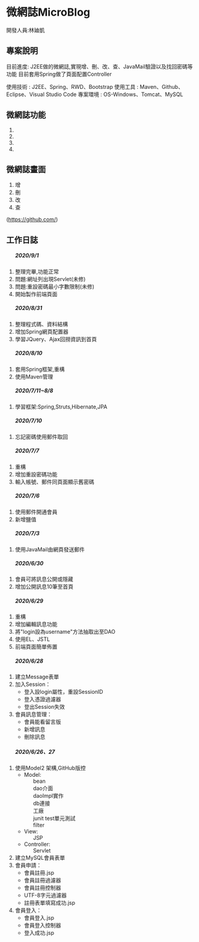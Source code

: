 # 微網誌MicroBlog 

開發人員:林廸凱

## 專案說明 ##
目前進度:
J2EE做的微網誌,實現增、刪、改、查、JavaMail驗證以及找回密碼等功能
目前套用Spring做了頁面配置Controller 

使用技術 :
J2EE、Spring、RWD、Bootstrap
使用工具 : 
Maven、Github、Eclipse、Visual Studio Code
專案環境 : 
OS-Windows、Tomcat、MySQL


## 微網誌功能 ##
1.	
2.	
3.	
4.
## 微網誌畫面 ##

1.	增
2.	刪
3.	改
4.	查

(https://github.com/)


## 工作日誌 ##


<ol><h5>2020/9/1</h5>
	<li>整理完畢,功能正常</li>
	<li>問題:網址列出現Servlet(未修)</li>
	<li>問題:重設密碼最小字數限制(未修)</li>
	<li>開始製作前端頁面</li>
</ol>
<ol><h5>2020/8/31</h5>
	<li>整理程式碼、資料結構</li>
	<li>增加Spring網頁配置器</li>
	<li>學習JQuery、Ajax回撈資訊到首頁</li>
</ol>
<ol><h5>2020/8/10</h5>
		<li>套用Spring框架,重構</li>
		<li>使用Maven管理</li>
	</ol>
	<ol><h5>2020/7/11~8/8</h5>
		<li>學習框架:Spring,Struts,Hibernate,JPA</li>
	</ol>
	<ol><h5>2020/7/10</h5>
		<li>忘記密碼使用郵件取回</li>
	</ol>
	<ol><h5>2020/7/7</h5>
		<li>重構</li>
		<li>增加重設密碼功能</li>
		<li>輸入帳號、郵件同頁面顯示舊密碼</li>
	</ol>
	<ol><h5>2020/7/6</h5>
		<li>使用郵件開通會員</li>
		<li>新增鹽值</li>
	</ol>
	<ol><h5>2020/7/3</h5>
		<li>使用JavaMail由網頁發送郵件</li>
	</ol>
	<ol><h5>2020/6/30</h5>
		<li>會員可將訊息公開或隱藏</li>
		<li>增加公開訊息10筆至首頁</li>
	</ol>
	<ol><h5>2020/6/29</h5>
		<li>重構</li>
		<li>增加編輯訊息功能</li>
		<li>將"login設為username"方法抽取出至DAO</li>
		<li>使用EL、JSTL</li>
		<li>前端頁面簡單佈置</li>
	</ol>
	<ol><h5>2020/6/28</h5>
		<li>建立Message表單</li>
		<li>加入Session：
			<ul>
				<li>登入設login屬性，重設SessionID</li>
				<li>登入憑證過濾器</li>
				<li>登出Session失效</li>
			</ul>
		</li>
				<li>會員訊息管理：
			<ul>
				<li>會員能看留言版</li>
				<li>新增訊息</li>
				<li>刪除訊息</li>		
			</ul>
		</li>
	</ol>
	<ol><h5>2020/6/26、27</h5>
		<li>使用Model2 架構,GitHub版控
			<ul>
				<li>Model:
					<ul>bean</ul>
					<ul>dao介面</ul>
					<ul>daoImpl實作</ul>
					<ul>db連接</ul>
					<ul>工廠</ul>
					<ul>junit test單元測試</ul>
					<ul>filter</ul>
				</li>
				<li>View:
					<ul>JSP</ul>
				</li>
				<li>Controller:
					<ul>Servlet</ul>
				</li>
			</ul>
		</li>
		<li>建立MySQL會員表單</li>
		<li>會員申請：
			<ul>
				<li>會員註冊.jsp</li>
				<li>會員註冊過濾器</li>
				<li>會員註冊控制器</li>
				<li>UTF-8字元過濾器</li>
				<li>註冊表單填寫成功.jsp</li>
			</ul>
		</li>
				<li>會員登入：
			<ul>
				<li>會員登入.jsp</li>
				<li>會員登入控制器</li>		
				<li>登入成功.jsp</li>
			</ul>
		</li>
	</ol>
	
